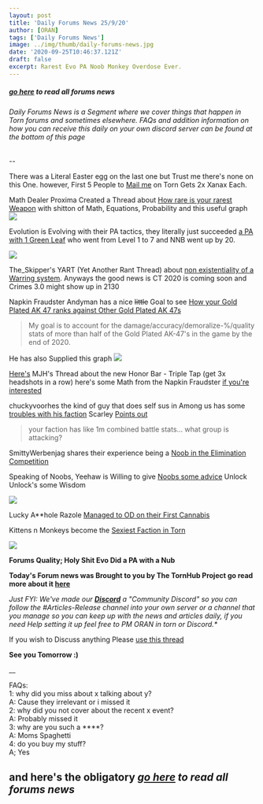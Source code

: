 ```yaml
---
layout: post
title: 'Daily Forums News 25/9/20'
author: [ORAN]
tags: ['Daily Forums News']
image: ../img/thumb/daily-forums-news.jpg
date: '2020-09-25T10:46:37.121Z'
draft: false
excerpt: Rarest Evo PA Noob Monkey Overdose Ever.
---
```


##### _[go here](../../tags/daily-forums-news/) to read all forums news_   



###### Daily Forums News is a Segment where we cover things that happen in Torn forums and sometimes elsewhere. FAQs and addition information on how you can receive this daily on your own discord server can be found at the bottom of this page  

--  

There was a Literal Easter egg on the last one but Trust me there's none on this One. however, First 5 People to [Mail me](https://www.torn.com/messages.php#/p=compose&XID=1778676) on Torn Gets 2x Xanax Each.


Math Dealer Proxima Created a Thread about [How rare is your rarest Weapon](https://www.torn.com/forums.php#/p=threads&f=2&t=16187733&b=0&a=0) with shitton of Math, Equations, Probability and this useful graph  
![](https://i.gyazo.com/7759b470999b638c6381a4feaa37123f.png)  

Evolution is Evolving with their PA tactics, they literally just succeeded [a PA with 1 Green Leaf](https://www.torn.com/forums.php#/p=threads&f=16&t=16187522&b=0&a=0) who went from Level 1 to 7 and NNB went up by 20.  

![](https://cdn.discordapp.com/attachments/663839926101737472/758425051161952256/image1.png)  

The_Skipper's YART (Yet Another Rant Thread) about [non existentiality of a Warring system](https://www.torn.com/forums.php#/p=threads&f=2&t=16187818&b=0&a=0). Anyways the good news is CT 2020 is coming soon and Crimes 3.0 might show up in 2130  

Napkin Fraudster Andyman has a nice ~~little~~ Goal to see [How your Gold Plated AK 47 ranks against Other Gold Plated AK 47s](https://www.torn.com/forums.php#/p=threads&f=2&t=16187681&b=0&a=0)
>My goal is to account for the damage/accuracy/demoralize-%/quality stats of more than half of the Gold Plated AK-47's in the game by the end of 2020.

 He has also Supplied this graph
 ![](https://i.imgur.com/dz44YBR.png)  

[Here's](https://www.torn.com/forums.php#/p=threads&f=2&t=16187229&b=0&a=0) MJH's Thread about the new Honor Bar - Triple Tap (get 3x headshots in a row) here's some Math from the Napkin Fraudster [if you're interested](https://www.torn.com/forums.php?p=threads&f=2&t=16187231&b=0&a=0)

chuckyvoorhes the kind of guy that does self sus in Among us has some [troubles with his faction](https://www.torn.com/forums.php#/p=threads&f=2&t=16187587&b=0&a=0)
Scarley [Points out](https://www.torn.com/forums.php#/p=threads&f=2&t=16187587&b=0&a=0&to=20806560)
>your faction has like 1m combined battle stats... what group is attacking?

SmittyWerbenjag shares their experience being a [Noob in the Elimination Competition](https://www.torn.com/forums.php#/p=threads&f=2&t=16187583&b=0&a=0)

Speaking of Noobs, Yeehaw is Willing to give [Noobs some advice](https://www.torn.com/forums.php#/p=threads&f=2&t=16187403&b=0&a=0) Unlock Unlock's some Wisdom  

![](https://i.imgflip.com/4g0inj.jpg)     

Lucky A**hole Razole [Managed to OD on their First Cannabis](https://www.torn.com/forums.php#/p=threads&f=16&t=16187773&b=0&a=0)  

Kittens n Monkeys become the [Sexiest Faction in Torn](https://www.torn.com/forums.php#/p=threads&f=16&t=16187454&b=0&a=0)  

![](https://cdn.discordapp.com/attachments/578571296988725249/758302457687572510/facccc.PNG)

**Forums Quality; Holy Shit Evo Did a PA with a Nub**  

**Today's Forum news was Brought to you by The TornHub Project go read more about it [here](https://torn.oran.pw/welcome-to-tornhub/)**   

_Just FYI: We've made our **[Discord](https://discord.gg/yvNCTXB)** a "Community Discord" so you can follow the #Articles-Release channel into your own server or a channel that you manage so you can keep up with the news and articles daily, if you need Help setting it up feel free to PM ORAN in torn or Discord.*_   

If you wish to Discuss anything Please [use this thread](https://www.torn.com/forums.php#/p=threads&f=2&t=16166542)   

**See you Tomorrow :)**  

__

FAQs:  
1: why did you miss about x talking about y?  
A: Cause they irrelevant or i missed it   
2: why did you not cover about the recent x event?  
A: Probably missed it  
3: why are you such a ****?  
A: Moms Spaghetti  
4: do you buy my stuff?  
A; Yes  

## and here's the obligatory _[go here](../../tags/daily-forums-news/) to read all forums news_  
